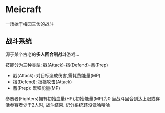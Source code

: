 # Meicraft
一场始于梅园三舍的战斗

## 战斗系统
源于某个古老的**多人回合制战斗**游戏...


技能分为三种类型: 戳(Attack)-挡(Defend)-蓄(Prep)

* 戳(Attack): 对目标造成伤害,需耗费能量(MP)
* 挡(Defend): 抵挡攻击(Attack)
* 蓄(Prep): 累积能量(MP)

参赛者(Fighters)拥有初始血量(HP),初始能量(MP)为0
当战斗回合到达上限或存活参赛者少于2人时, 战斗结束. 记分系统还没做哈哈哈

